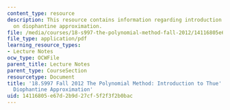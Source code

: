 ```yaml
---
content_type: resource
description: This resource contains information regarding introduction to thue's theorem
  on diophantine approximation.
file: /media/courses/18-s997-the-polynomial-method-fall-2012/14116805e67d2b9d27cf5f2f3f2b0bac_MIT18_S997F12_lec25.pdf
file_type: application/pdf
learning_resource_types:
- Lecture Notes
ocw_type: OCWFile
parent_title: Lecture Notes
parent_type: CourseSection
resourcetype: Document
title: '18.S997 Fall 2012 The Polynomial Method: Introduction to Thue''s Theorem on
  Diophantine Approximation'
uid: 14116805-e67d-2b9d-27cf-5f2f3f2b0bac
---
```

